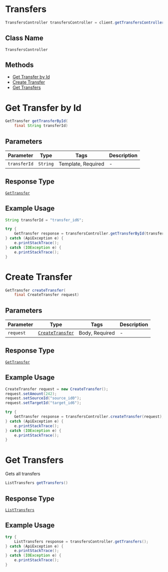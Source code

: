 # Transfers

```java
TransfersController transfersController = client.getTransfersController();
```

## Class Name

`TransfersController`

## Methods

* [Get Transfer by Id](../../doc/controllers/transfers.md#get-transfer-by-id)
* [Create Transfer](../../doc/controllers/transfers.md#create-transfer)
* [Get Transfers](../../doc/controllers/transfers.md#get-transfers)


# Get Transfer by Id

```java
GetTransfer getTransferById(
    final String transferId)
```

## Parameters

| Parameter | Type | Tags | Description |
|  --- | --- | --- | --- |
| `transferId` | `String` | Template, Required | - |

## Response Type

[`GetTransfer`](../../doc/models/get-transfer.md)

## Example Usage

```java
String transferId = "transfer_id6";

try {
    GetTransfer response = transfersController.getTransferById(transferId);
} catch (ApiException e) {
    e.printStackTrace();
} catch (IOException e) {
    e.printStackTrace();
}
```


# Create Transfer

```java
GetTransfer createTransfer(
    final CreateTransfer request)
```

## Parameters

| Parameter | Type | Tags | Description |
|  --- | --- | --- | --- |
| `request` | [`CreateTransfer`](../../doc/models/create-transfer.md) | Body, Required | - |

## Response Type

[`GetTransfer`](../../doc/models/get-transfer.md)

## Example Usage

```java
CreateTransfer request = new CreateTransfer();
request.setAmount(242);
request.setSourceId("source_id0");
request.setTargetId("target_id6");

try {
    GetTransfer response = transfersController.createTransfer(request);
} catch (ApiException e) {
    e.printStackTrace();
} catch (IOException e) {
    e.printStackTrace();
}
```


# Get Transfers

Gets all transfers

```java
ListTransfers getTransfers()
```

## Response Type

[`ListTransfers`](../../doc/models/list-transfers.md)

## Example Usage

```java
try {
    ListTransfers response = transfersController.getTransfers();
} catch (ApiException e) {
    e.printStackTrace();
} catch (IOException e) {
    e.printStackTrace();
}
```

